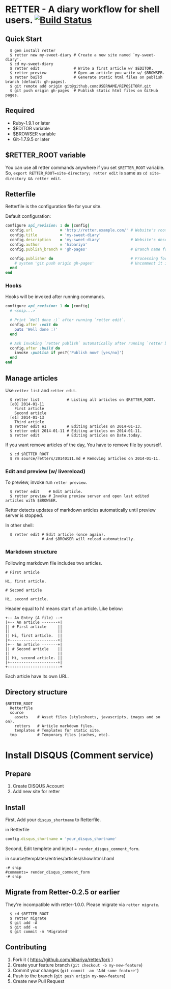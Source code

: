 # RETTER - A diary workflow for shell users. [![Build Status](https://drone.io/github.com/hibariya/retter/status.png)](https://drone.io/github.com/hibariya/retter/latest)

## Quick Start

```
  $ gem install retter
  $ retter new my-sweet-diary # Create a new site named `my-sweet-diary'.
  $ cd my-sweet-diary
  $ retter edit               # Write a first article w/ $EDITOR.
  $ retter preview            # Open an article you write w/ $BROWSER.
  $ retter build              # Generate static html files on publish branch (default: gh-pages).
  $ git remote add origin git@github.com:USERNAME/REPOSITORY.git
  $ git push origin gh-pages  # Publish static html files on GitHub pages.
```

## Required

* Ruby-1.9.1 or later
* $EDITOR variable
* $BROWSER variable
* Git-1.7.9.5 or later

## $RETTER\_ROOT variable

You can use all retter commands anywhere if you set `$RETTER_ROOT` variable.
So, `export RETTER_ROOT=site-directory; retter edit` is same as `cd site-directory && retter edit`.

## Retterfile

Retterfile is the configuration file for your site.

Default configuration:

```ruby
configure api_revision: 1 do |config|
  config.url            = 'http://retter.example.com/' # Website's root URL.
  config.title          = 'my-sweet-diary'
  config.description    = 'my-sweet-diary'             # Website's description (It'll be shown on /about.html and /entries.rss)
  config.author         = 'hibariya'
  config.publish_branch = 'gh-pages'                   # Branch name for published files.

  config.publisher do                                  # Processing for `retter publish` command.
    # system 'git push origin gh-pages'                # Uncomment it if you want to do `git push origin gh-pages` via `retter publish`.
  end
end
```

### Hooks

Hooks will be invoked after running commands.

```ruby
configure api_revision: 1 do |config|
  # <snip...>

  # Print `Well done :)` after running `retter edit`.
  config.after :edit do
    puts 'Well done :)'
  end

  # Ask invoking `retter publish` automatically after running `retter build`.
  config.after :build do
    invoke :publish if yes?('Publish now? [yes/no]')
  end
end
```

## Manage articles

Use `retter list` and `retter edit`.

```
  $ retter list            # Listing all articles on $RETTER_ROOT.
  [e0] 2014-01-11
    First article
    Second article
  [e1] 2014-01-13
    Third article
  $ retter edit e1         # Editing articles on 2014-01-13.
  $ retter edit 2014-01-11 # Editing articles on 2014-01-11.
  $ retter edit            # Editing articles on Date.today.
```

If you want remove articles of the day, You have to remove file by yourself.

```
  $ cd $RETTER_ROOT
  $ rm source/retters/20140111.md # Removing articles on 2014-01-11.
```

### Edit and preview (w/ livereload)

To preview, invoke run `retter preview`.

```
  $ retter edit    # Edit article.
  $ retter preview # Invoke preview server and open last edited articles with $BROWSER.
```

Retter detects updates of markdown articles automatically until preview server is stopped.

In other shell:

```
  $ retter edit # Edit article (once again).
                # And $BROWSER will reload automatically.
```

### Markdown structure

Following markdown file includes two articles.

```
# First article

Hi, first article.

# Second article

Hi, second article.
```

Header equal to h1 means start of an article. Like below:

```
+-- An Entry (A file) --+
|+-- An article -------+|
|| # First article     ||
||                     ||
|| Hi, first article.  ||
|+---------------------+|
|+-- An article -------+|
|| # Second article    ||
||                     ||
|| Hi, second article. ||
|+---------------------+|
+-----------------------+
```

Each article have its own URL.

## Directory structure

```
$RETTER_ROOT
  Retterfile
  source
    assets    # Asset files (stylesheets, javascripts, images and so on).
    retters   # Article markdown files.
    templates # Templates for static site.
  tmp         # Temporary files (caches, etc).
```

# Install DISQUS (Comment service)

## Prepare

1. Create DISQUS Account
2. Add new site for retter

## Install

First, Add your `disqus_shortname` to Retterfile.

in Retterfile

```ruby
config.disqus_shortname = 'your_disqus_shortname'
```

Second, Edit templete and inject `= render_disqus_comment_form`.

in source/templates/entries/articles/show.html.haml

```haml
-# snip
#comments= render_disqus_comment_form
-# snip
```

## Migrate from Retter-0.2.5 or earlier

They're incompatible with retter-1.0.0.
Please migrate via `retter migrate`.

```
  $ cd $RETTER_ROOT
  $ retter migrate
  $ git add -A
  $ git add -u
  $ git commit -m 'Migrated'
```

## Contributing

1. Fork it ( https://github.com/hibariya/retter/fork )
2. Create your feature branch (`git checkout -b my-new-feature`)
3. Commit your changes (`git commit -am 'Add some feature'`)
4. Push to the branch (`git push origin my-new-feature`)
5. Create new Pull Request
